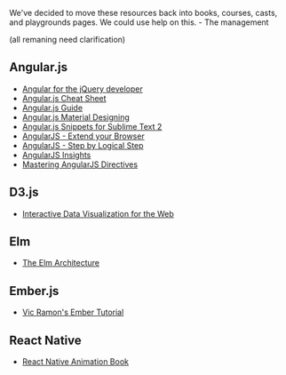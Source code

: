 We've decided to move these resources back into books, courses, casts, and playgrounds pages. We could use help on this. - The management

(all remaning need clarification)

## Angular.js

* [Angular for the jQuery developer](http://www.ng-newsletter.com/posts/angular-for-the-jquery-developer.html)
* [Angular.js Cheat Sheet](http://www.cheatography.com/proloser/cheat-sheets/angularjs/)
* [Angular.js Guide](https://docs.angularjs.org/guide/)
* [Angular.js Material Designing](https://material.angularjs.org/latest/)
* [Angular.js Snippets for Sublime Text 2](https://github.com/maxhoffmann/angular-snippets)
* [AngularJS - Extend your Browser](https://speakerdeck.com/petebd/devox-uk-2013-angularjs?slide=2)
* [AngularJS - Step by Logical Step](http://nicholasjohnson.com/angular-book/)
* [AngularJS Insights](http://pascalprecht.github.io/slides/angularjs-insights/#/)
* [Mastering AngularJS Directives](http://pascalprecht.github.io/slides/mastering-angularjs-directives/)

## D3.js

* [Interactive Data Visualization for the Web](http://chimera.labs.oreilly.com/books/1230000000345/index.html)

## Elm

* [The Elm Architecture](https://github.com/evancz/elm-architecture-tutorial)


## Ember.js

* [Vic Ramon's Ember Tutorial](http://ember.vicramon.com)

## React Native

* [React Native Animation Book](http://browniefed.com/react-native-animation-book/)
